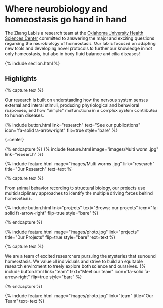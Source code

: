 ---
---

# Where neurobiology and homeostasis go hand in hand 

The Zhang Lab is a research team at the [Oklahoma University Health Sciences Center](https://www.ouhsc.edu/) committed to answering the major and exciting questions regarding the neurobiology of homeostasis.  Our lab is focused on adapting new tools and developing novel protocols to further our knowledge in not only homeostasis, but also in body fluid balance and cilia diseases!


{% include section.html %}

## Highlights

{% capture text %}

Our research is built on understanding how the nervous system senses external and interal stimuli, producing physiological and behavioral responses, and how "simple" malfunctions in a complex system contributes to human diseases.

{%
  include button.html
  link="research"
  text="See our publications"
  icon="fa-solid fa-arrow-right"
  flip=true
  style="bare"
%}

{.:center}

{% endcapture %}
{%
include feature.html
image="images/Multi worm .jpg"
link="research"
%}

{%
  include feature.html
  image="images/Multi worms .jpg"
  link="research"
  title="Our Research"
  text=text
%}

{% capture text %}

From animal behavior recording to structural biology, our projects use multidisciplinary approaches to identify the multiple driving forces behind homeostasis.

{%
  include button.html
  link="projects"
  text="Browse our projects"
  icon="fa-solid fa-arrow-right"
  flip=true
  style="bare"
%}

{% endcapture %}

{%
  include feature.html
  image="images/photo.jpg"
  link="projects"
  title="Our Projects"
  flip=true
  style="bare"
  text=text
%}

{% capture text %}

We are a team of excited researchers pursuing the mysteries that surround homeostasis.  We value all individuals and strive to build an equitable research enviroment to freely explore both science and ourselves.
{%
  include button.html
  link="team"
  text="Meet our team"
  icon="fa-solid fa-arrow-right"
  flip=true
  style="bare"
%}

{% endcapture %}

{%
  include feature.html
  image="images/photo.jpg"
  link="team"
  title="Our Team"
  text=text
%}

